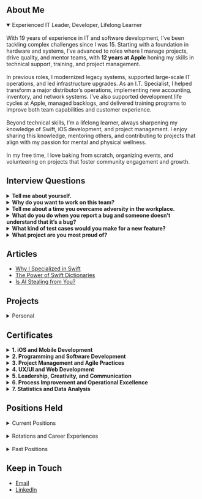 <!-- MARK: Summary -->
  ## About Me
  <details open>
    <summary>Experienced IT Leader, Developer, Lifelong Learner</summary>
<br>
  With 19 years of experience in IT and software development, I’ve been tackling complex challenges since I was 15. Starting with a foundation in hardware and systems, I’ve advanced to roles where I manage projects, drive quality, and mentor teams, with <b>12 years at Apple</b> honing my skills in technical support, training, and project management.
<br><br>
  In previous roles, I modernized legacy systems, supported large-scale IT operations, and led infrastructure upgrades. As an I.T. Specialist, I helped transform a major distributor’s operations, implementing new accounting, inventory, and network systems. I’ve also supported development life cycles at Apple, managed backlogs, and delivered training programs to improve both team capabilities and customer experience.
<br><br>
  Beyond technical skills, I’m a lifelong learner, always sharpening my knowledge of Swift, iOS development, and project management. I enjoy sharing this knowledge, mentoring others, and contributing to projects that align with my passion for mental and physical wellness.
<br><br>
  In my free time, I love baking from scratch, organizing events, and volunteering on projects that foster community engagement and growth.
</details>

<!-- MARK: Interview Question Videos -->
<h2>Interview Questions</h2>

<details>
  <summary><b>Tell me about yourself.</b></summary>

https://github.com/user-attachments/assets/fcbe77e7-82bd-4906-b8b6-686e2f87fabc
  
</details>

<details>
  <summary><b>Why do you want to work on this team?</b></summary>

https://github.com/user-attachments/assets/c6de3e0c-6604-4b77-a262-3b9fb04908b4

</details>

<details>
  <summary><b>Tell me about a time you overcame adversity in the workplace.</summary></b>

https://github.com/user-attachments/assets/1b174c3d-592c-4615-84e6-376aa87cad83
  
</details>

<details>
  <summary><b>What do you do when you report a bug and someone doesn’t understand that it’s a bug?</b></summary>
  
https://github.com/user-attachments/assets/bd51f27a-5b8e-4676-8a27-c3a01ea01fb8

</details>

<details>
  <summary><b>What kind of test cases would you make for a new feature?</b></summary>

https://github.com/user-attachments/assets/f608d4cb-5cc8-4230-80c5-b197edc8ec51

</details>

<details>
  <summary><b>What project are you most proud of?</b></summary>

https://github.com/user-attachments/assets/d9c77cfc-110c-4476-b725-26a4f81e28d5
  
</details>

<!-- MARK: Articles -->
  <h2>Articles</h2>
  <ul>
    <li><a href="https://medium.com/@jessi_leeann/why-i-specialized-in-swift-ccd7aef16684">Why I Specialized in Swift</a></li>
    <li><a href = https://medium.com/p/4041a15ce99b>The Power of Swift Dictionaries</a></li>
    <li><a href = https://medium.com/@jessi_leeann/is-ai-stealing-from-you-14239d8a1228>Is AI Stealing from You?</a></li>
  </ul>

<!-- MARK: Projects -->
<h2>Projects</h2>
<details>
  <summary>Personal</summary>
  
  |Project Name | Description |
  |-------------|-------------|
  | [Reese-ources](https://github.com/jessi-z3/Reese-ources) | An iOS (Swift) and Android (React Native) application made for Reese with resources against bullying, including sharable documents, saved writing prompts, a quiz, and contact information with links for help |
  | [Best Budget](https://github.com/jessi-z3/Best-Budget) | An iOS (SwiftUI) app about your current finances, such as incomes and bills (CoreData), and calculates your available funds based on how many bills you have to pay in the current pay period |
  | [WordScramble](https://github.com/jessi-z3/WordScramble) | An iOS (Swift) game (UIKit) that gives a word from a list and allows user input of words that can be made from the given word, if they're real words that haven't been used and only use the characters once |
  | [WebBrowser](https://github.com/jessi-z3/WebBrowser) | iOS (Swift) browser (WebKit) with a table of links to choose from that opens the web page with a progress view |
  | [FlagGame](https://github.com/jessi-z3/FlagGame) | iOS (Swift) game (Storyboards) that asks the user to identify the flag for ten countries and displays the score |
  | [ScrumDinger](https://github.com/jessi-z3/Scrumdinger) | iOS (SwiftUI) app that records (AVFoundation) meetings and transcribes (Speech) them and their attendees |
  | [Little Lemon](https://github.com/jessi-z3/littlelemon) | iOS (SwiftUI) restaurant app that has a searchable menu (CoreData) and a user profile (UserDefaults) |
  | [WeatherApp](https://github.com/jessi-z3/WeatherApp) | iOS (Swift) app that allows you to enter the city and receive the weather information (API) for that location |
  | [YellowBird.dev](https://github.com/jessi-z3/YellowBird.dev) | Website (React Native) with an image carousel and contact form |
</details>

<!-- MARK: Education -->
<h2>Certificates</h2>
<details>
  <summary><b>1. iOS and Mobile Development</b></summary>

  - [**Meta iOS Developer Specialization**](https://www.coursera.org/account/accomplishments/specialization/certificate/63V3UHHSUTS5) (Issued May 2023)
  - [**iOS Capstone**](https://www.coursera.org/account/accomplishments/certificate/VRTNP46Z4RVE) (Issued May 2023)
  - [**Advanced Programming in Swift**](https://www.coursera.org/account/accomplishments/certificate/YGQTEAELFELY) (Issued Feb 2023)
  - [**Working with Data in iOS**](https://www.coursera.org/account/accomplishments/certificate/MEA93NZX7AHN) (Issued Feb 2023)
  - [**Create the User Interface with SwiftUI**](https://www.coursera.org/account/accomplishments/certificate/MHWD7BMJ5RZW) (Issued Jan 2023)
  - [**React Native**](https://www.coursera.org/account/accomplishments/certificate/9CN6P76L8SJ6) (Issued Apr 2023)
  - [**Mobile Development and JavaScript**](https://www.coursera.org/account/accomplishments/certificate/5Z8TBFD4J4NP) (Issued Mar 2023)
</details>
<details>
  <summary><b>2. Programming and Software Development</b></summary>

  - [**Coding Interview Preparation**](https://www.coursera.org/account/accomplishments/certificate/Y5DAJXUV5XY2) (Issued May 2023)
  - [**React Basics**](https://www.coursera.org/account/accomplishments/certificate/7D2B2ZLQX387) (Issued Mar 2023)
  - [**Swift 5 Essential Training**](https://www.linkedin.com/learning/certificates/28f2c8a189e7284adfeaf7acd84441e01c5465e01b3a633dc3342971ecef2c39) (Issued Oct 2022)
  - [**Swift 5: Protocol-Oriented Programming**](https://www.linkedin.com/learning/certificates/02d00cf5468e3e39a43403e8863bd45c5f485b056b80ae40e38ce6f733004265?lipi=urn%3Ali%3Apage%3Ad_flagship3_profile_view_base_certifications_details%3BnMN0VYVVR1i69oM1EBry7A%3D%3D) (Issued Oct 2022)
  - [**Swift: Delegations and Data Sources**](https://www.linkedin.com/learning/certificates/327557f18941c84df64eeb49819b72842adf8d7abf0a4aacab6a2918b1b5a3d5?lipi=urn%3Ali%3Apage%3Ad_flagship3_profile_view_base_certifications_details%3BnMN0VYVVR1i69oM1EBry7A%3D%3D) (Issued Oct 2022)
  - [**Learning C#**](https://www.linkedin.com/learning/certificates/62c7f08444d722a19f3e50462ab81c69f40a3de210f784a68c87bb34b3937299?lipi=urn%3Ali%3Apage%3Ad_flagship3_profile_view_base_certifications_details%3BnMN0VYVVR1i69oM1EBry7A%3D%3D) (Issued Sep 2022)
  - [**Learning Java**](https://www.linkedin.com/learning/certificates/cd7a2f5a4ad456fa2c27c480bfbd64df6c637adfdec8da4a029c485531295354?lipi=urn%3Ali%3Apage%3Ad_flagship3_profile_view_base_certifications_details%3BnMN0VYVVR1i69oM1EBry7A%3D%3D) (Issued Sep 2022)
  - [**Learning Python**](https://www.linkedin.com/learning/certificates/04ee8b9fcbd9d612dd1375767bfc220499503b81dfb8ccfb5c1357c31ca9003c?lipi=urn%3Ali%3Apage%3Ad_flagship3_profile_view_base_certifications_details%3BnMN0VYVVR1i69oM1EBry7A%3D%3D) (Issued Sep 2022)
  - [**Learning REST APIs**](https://www.linkedin.com/learning/certificates/dae79dd885487ab6e61a5932c176ee17018eee7e5de28401d27e116358a34665?lipi=urn%3Ali%3Apage%3Ad_flagship3_profile_view_base_certifications_details%3BnMN0VYVVR1i69oM1EBry7A%3D%3D) (Issued Sep 2022)
  - [**Learning SQL Programming**](https://www.linkedin.com/learning/certificates/d3e387175844e68039942faebd4c9e1d0c7361914e0141ae434c9c22372f92af?lipi=urn%3Ali%3Apage%3Ad_flagship3_profile_view_base_certifications_details%3BnMN0VYVVR1i69oM1EBry7A%3D%3D) (Issued Sep 2022)
  - [**Programming Foundations: Web Security**](https://www.linkedin.com/learning/certificates/c6259f6da9c4dc5abca0dbc66a3261ddfc95b6a18d89361b56b4147c3c02349a?lipi=urn%3Ali%3Apage%3Ad_flagship3_profile_view_base_certifications_details%3BnMN0VYVVR1i69oM1EBry7A%3D%3D) (Issued Sep 2022)
  - [**Programming Foundations: Databases**](https://www.linkedin.com/learning/certificates/a7c75a090f32c99bd21b82fb09dd49c95c98915cd5a4052ab5b97819906ebaee?lipi=urn%3Ali%3Apage%3Ad_flagship3_profile_view_base_certifications_details%3BnMN0VYVVR1i69oM1EBry7A%3D%3D) (Issued Aug 2022)
  - [**Programming Foundations: Fundamentals**](https://www.linkedin.com/learning/certificates/8f83e8076f0c188ac5eddbcb346c60fb4101c4f73634e906da101a3e3a244085?lipi=urn%3Ali%3Apage%3Ad_flagship3_profile_view_base_certifications_details%3BnMN0VYVVR1i69oM1EBry7A%3D%3D) (Issued Aug 2022)
</details>

<details>
  <summary><b>3. Project Management and Agile Practices</b></summary>
  
  - [**Foundations of Project Management**](https://www.coursera.org/account/accomplishments/certificate/5MQ9CZXJV7X2) (Issued Jan 2023)
  - [**Agile Foundations**](https://www.linkedin.com/learning/certificates/978e676c76b43a93c544e5f99c2d65a06d1e8eafc78ba03b59caeae5e10f8f0b?lipi=urn%3Ali%3Apage%3Ad_flagship3_profile_view_base_certifications_details%3BnMN0VYVVR1i69oM1EBry7A%3D%3D) (Issued Aug 2022)
  - [**DevOps Foundations**](https://www.linkedin.com/learning/certificates/20551ff7b34cef08a8cc196fb5219bb650e575c84b8528af44f64a9307269fd1?lipi=urn%3Ali%3Apage%3Ad_flagship3_profile_view_base_certifications_details%3BnMN0VYVVR1i69oM1EBry7A%3D%3D) (Issued Sep 2022)

</details>
<details>
  <summary><b>4. UX/UI and Web Development</b></summary>

  - [**Principles of UX/UI Design**](https://www.coursera.org/account/accomplishments/certificate/WXKSS6YGN79D) (Issued Jan 2023)
  - [**CSS Essential Training**](https://www.linkedin.com/learning/certificates/caa458afeb52aecb0aa719d80112669e5a45e2e20cde3e7470b4c6dddcc5fc5b?lipi=urn%3Ali%3Apage%3Ad_flagship3_profile_view_base_certifications_details%3BnMN0VYVVR1i69oM1EBry7A%3D%3D) (Issued Aug 2022)
  - [**HTML Essential Training**](https://www.linkedin.com/learning/certificates/ab7f40fce015044ee228e34505f9528c561ea2de90e3a536a22b77cfbb663148?lipi=urn%3Ali%3Apage%3Ad_flagship3_profile_view_base_certifications_details%3BnMN0VYVVR1i69oM1EBry7A%3D%3D) (Issued Aug 2022)
  - [**JavaScript Essential Training**](https://www.linkedin.com/learning/certificates/8f21894eb9890954180a472b4436068b1006a227256ea875167d3b40b10cc395?lipi=urn%3Ali%3Apage%3Ad_flagship3_profile_view_base_certifications_details%3BnMN0VYVVR1i69oM1EBry7A%3D%3D) (Issued Aug 2022)
  - [**Succeeding in Web Development: Full Stack and Front End**](https://www.linkedin.com/learning/certificates/12701cf9406c0e1cec1b92e26206f8011ed5fea8c7f5dfffc285c96f51ce51c6?lipi=urn%3Ali%3Apage%3Ad_flagship3_profile_view_base_certifications_details%3BnMN0VYVVR1i69oM1EBry7A%3D%3D) (Issued Aug 2022)
</details>
<details>
  <summary><b>5. Leadership, Creativity, and Communication</b></summary>

  - [**Communicating as a Leader Nano Tips with Jessica Chen**](https://www.linkedin.com/learning/certificates/3beb228220181538a5742ac4e37da7453a69017a00652469670dabea4dfc7ec4?lipi=urn%3Ali%3Apage%3Ad_flagship3_profile_view_base_certifications_details%3BnMN0VYVVR1i69oM1EBry7A%3D%3D) (Issued Sep 2022)
  - [**Brainstorming Tools**](https://www.linkedin.com/learning/certificates/090a5958f5bac798c276f0bd0475e688973c06b015088dd0ebb5b31e39055e2a?lipi=urn%3Ali%3Apage%3Ad_flagship3_profile_view_base_certifications_details%3BnMN0VYVVR1i69oM1EBry7A%3D%3D) (Issued Sep 2022)
  - [**Four Simple Strategies to Boost Creativity and Productivity**](https://www.linkedin.com/learning/certificates/7fbc25f9b9b82603df87f4765551b5f9386b259bb1e7fac603fac7570be5fbc9?lipi=urn%3Ali%3Apage%3Ad_flagship3_profile_view_base_certifications_details%3BnMN0VYVVR1i69oM1EBry7A%3D%3D) (Issued Sep 2022)
  - [**How to Lead and Inspire Change**](https://www.linkedin.com/learning/certificates/f8872c5e28116045b530cadb1408943d08bfc0f1b0c52a8fb3ed76534c0e1aa4?lipi=urn%3Ali%3Apage%3Ad_flagship3_profile_view_base_certifications_details%3BnMN0VYVVR1i69oM1EBry7A%3D%3D) (Issued Aug 2022)
</details>
<details>
  <summary><b>6. Process Improvement and Operational Excellence</b></summary>

  - [**Become a Six Sigma Yellow Belt**](https://www.linkedin.com/learning/certificates/e6ab50c4ddf1889c43dc4fc24ad05d702b11f97b023bcaf7e507de82432bbd8e?trk=backfilled_certificate&lipi=urn%3Ali%3Apage%3Ad_flagship3_profile_view_base_certifications_details%3BnMN0VYVVR1i69oM1EBry7A%3D%3D) (Issued Aug 2022)
  - [**Lean Six Sigma: Analyze, Improve, and Control Tools**](https://www.linkedin.com/learning/certificates/49e0f40e06bb9e51d48e2d7e6e3972de4d00725bd01e318065177d0b65d50332?lipi=urn%3Ali%3Apage%3Ad_flagship3_profile_view_base_certifications_details%3BnMN0VYVVR1i69oM1EBry7A%3D%3D) (Issued Aug 2022)
  - [**Lean Six Sigma: Define and Measure Tools**](https://www.linkedin.com/learning/certificates/672eeb437fc3aa23bcc526ca6381ca306aebe8af36d7ac9b449cd75a10c9e572?lipi=urn%3Ali%3Apage%3Ad_flagship3_profile_view_base_certifications_details%3BnMN0VYVVR1i69oM1EBry7A%3D%3D) (Issued Aug 2022)
  - [**Six Sigma Foundations**](https://www.linkedin.com/learning/certificates/8bb665359af718dd5420508118d4ca19f3a25f49ffb522f814e72dedfc2489e5?lipi=urn%3Ali%3Apage%3Ad_flagship3_profile_view_base_certifications_details%3BnMN0VYVVR1i69oM1EBry7A%3D%3D) (Issued Aug 2022)
  - [**Six Sigma: Green Belt**](https://www.linkedin.com/learning/certificates/07f9d789d81d7504bed93da09b6f8b00249f72e16d29b8fe8b0438d896252556?lipi=urn%3Ali%3Apage%3Ad_flagship3_profile_view_base_certifications_details%3BnMN0VYVVR1i69oM1EBry7A%3D%3D) (Issued Aug 2022)
  - [**Operational Excellence Foundations**](https://www.linkedin.com/learning/certificates/f4c6174f7e6bb195ab5e7e69696f841686ab4d705c08f1cfd7e88dc8948aead6?lipi=urn%3Ali%3Apage%3Ad_flagship3_profile_view_base_certifications_details%3BnMN0VYVVR1i69oM1EBry7A%3D%3D) (Issued Aug 2022)
  - [**Process Improvement Foundations**](https://www.linkedin.com/learning/certificates/81b0b65cba8beb7c383d2c93bc8d6f3e698d4ddb186b29179ca8586fe60b0830?lipi=urn%3Ali%3Apage%3Ad_flagship3_profile_view_base_certifications_details%3BnMN0VYVVR1i69oM1EBry7A%3D%3D) (Issued Aug 2022)
  - [**Root Cause Analysis: Getting to the Root of Business Problems**](https://www.linkedin.com/learning/certificates/628c1853894bcb5c9f0ed02cf16bd1abb7d627bf186bc9c4c987cf354782faec?lipi=urn%3Ali%3Apage%3Ad_flagship3_profile_view_base_certifications_details%3BnMN0VYVVR1i69oM1EBry7A%3D%3D) (Issued Aug 2022)
</details>
<details>
  <summary><b>7. Statistics and Data Analysis</b></summary>

  - [**Statistics Foundations 1: The Basics**](https://www.linkedin.com/learning/certificates/d022ec96f976303cce86ec07787abb3ae06ffe88a178e6b2cd3a040ab41daeb3?lipi=urn%3Ali%3Apage%3Ad_flagship3_profile_view_base_certifications_details%3BnMN0VYVVR1i69oM1EBry7A%3D%3D) (Issued Aug 2022)
  - [**Learning Minitab**](https://www.linkedin.com/learning/certificates/737a56c83ed0fb1624ffa1bea3ccf94a7ca9b7c7e94920a730e414601ad36329?lipi=urn%3Ali%3Apage%3Ad_flagship3_profile_view_base_certifications_details%3BnMN0VYVVR1i69oM1EBry7A%3D%3D) (Issued Aug 2022)
</details>
</details>


<!-- MARK: Positions Held -->
<h2>Positions Held</h2>
<details>
  <summary>Current Positions</summary>
  <h3>Current Positions</h3>
  <details>
  <summary><b>Senior Advisor</b> (Promoted in July 2016)</summary>
    <ul>
    <li>
      Provide advanced troubleshooting and resolve escalated, complex cases.
    </li>
    <li>
      Act as a liaison with engineering teams to communicate issues and collaborate on solutions.
    </li>
    <li>
      Deliver thorough, personalized support to enhance customer satisfaction and trust.
    </li>
    </ul>
  </details>
  <details>
    <summary><b>Mentor</b> (Promoted October 2015)</summary>
    <ul>
      <li>
        Guide team members through complex cases, sharing troubleshooting techniques and best practices.
      </li>
      <li>
        Provide constructive feedback on technical and customer interactions to help advisors grow.
      </li>
      <li>
        Offer support in skill development, from technical knowledge to communication strategies.
      </li>
      <li>
        Foster a collaborative learning environment, encouraging team members to share insights and ask questions.
      </li>
    </ul>
  </details>
  <details>
    <summary><b>Class Lead</b> (Selected July 2018)</summary>
      <ul>
        <li>
          Facilitate mentoring classes by presenting material clearly and engaging participants in discussions.
        </li>
        <li>
          Act as a liaison to mentoring coordinators, ensuring alignment on goals and feedback.
        </li>
        <li>
          Encourage active participation, fostering an inclusive environment where questions and collaboration are welcomed.
        </li>
        <li>
          Track and assess learning progress, providing feedback and additional support as needed.
        </li>
      </ul>
  </details>
  <details>
    <summary>
      <b>Media Developer</b> (Selected July 2023)
    </summary>
    <ul>
      <li>
        Create lesson plans with clearly defined learning objectives and engaging, objective-driven activities.
      </li>
      <li>
        Apply the ADDIE framework and Adult Learning Theory to design effective, learner-centered content.
      </li>
      <li>
        Adhere to the Apple Style Guide, ensuring all materials are consistent with Apple’s standards.
      </li>
      <li>
        Actively participate in content review discussions, providing feedback and collaborating on improvements.
        </li>
        <li>
        Apply accessibility best practices in multimedia projects to create engaging, inclusive experiences for diverse audiences.
        </li>
      </ul>
  </details>
  <details>
    <summary>
      <b>Quality Analyst</b> (Promoted July 2024)
    </summary>
    <ul>
      <li>
        Provide detailed, constructive feedback to peers in a collaborative setting to enhance content quality.
      </li>
      <li>
        Review and validate developed content to meet Apple’s standards before distribution.
      </li>
      <li>
        Approve finalized content for release, ensuring accuracy and alignment with learning objectives.
      </li>
      <li>
        Coordinate with the development team to address any issues or enhancements needed prior to publication.
      </li>
    </ul>
  </details>
  <details>
    <summary>
      <b>Women@Apple AHA DNA Webmaster</b> (Since September 2023)
    </summary>
    <ul>
      <li>
        Build and design reusable components and front-end libraries to enhance functionality and scalability.
      </li>
      <li>
        Lead the redesign of key pages, including the homepage and leadership page, using HTML and CSS for a polished, user-friendly experience.
      </li>
      <li>
        Manage update requests through Wrike, applying an iterative design approach to ensure continuous improvement and responsiveness to user needs.
      </li>
    </ul>
  </details>
  <details>
    <summary>
      <b>Cool Calendar Converter App Developer</b> (Since June 2024)
    </summary>
    <ul>
      <li>
        Develop an innovative SwiftUI macOS app to bridge online and work calendars, allowing users to select and sync events seamlessly, using an internal SPI for secure authentication.
      </li>
      <li>
        Design views for streamlined event selection and availability updates, enhancing workflow efficiency for assignment tracking.
      </li>
      <li>
        Lead project setup, including selecting a project manager and developer to collaborate with, establishing GitHub repositories, and organizing component and workgroup setup in Radar.
      </li>
      <li>
        Secure team developer accounts under company credentials, managing access as the admin to support collaboration and future app development.
      </li>
    </ul>
  </details>
</details>
<br>
<details>
  <summary>Rotations and Career Experiences</summary>
  <h3>Rotations and Career Experiences</h3>
  <details>
    <summary>
      <b>Team Manager Apprentice Graduate</b> (January 2014 - August 2019)
    </summary>
    <ul>
      <li>
  	    Step into the Technical Support Team Manager role temporarily, providing guidance and support to team members.
  	  </li>
      <li>
        Conduct performance coaching sessions, focusing on skill development and improving customer interactions.
  	  </li>
      <li>
        Assist with resource allocation and prioritize team workload to ensure efficient support coverage.
  	  </li>
      <li>
        Address technical and performance-related needs, referring HR and behavioral matters to designated managers.
      </li>
    </ul>
  </details>
  <details>
    <summary>
      <b>Project Manager / Business Analyst</b> (November 2022 - May 2023)
    </summary>
    <ul>
      <li>
        Lead sprint planning, user story creation, and backlog management to drive effective development cycles within the SDLC.
      </li>
      <li>
        Gather requirements and manage stakeholder expectations, ensuring alignment on project goals and deliverables.
      </li>
      <li>
        Plan and conduct all QA and UAT testing phases, verifying requirements and quality before release.
      </li>
      <li>
        Use Jira, Radar, and other project management tools for task tracking, test management, and performance reporting.
      </li>
      <li>
        Balance multiple projects and integrations, navigating priorities within the triple constraint of time, scope, and cost while motivating the team to success.
      </li>
    </ul>
  </details>
  <details>
    <summary>
      <b>Tools and Automation Quality Engineer</b> (January 2024 - June 2024)
    </summary>
    <ul>
      <li>
        Contribute to the Build & Runtime Tools and Performance Tools teams, working on Xcode, Simulator, Devices, and Instruments applications to improve tool functionality and stability.
      </li>
      <li>
        Qualify Xcode’s Simulators and Devices components as a backup Directly Responsible Individual (DRI), ensuring reliable testing and validation.
      </li>
      <li>
        Write and maintain comprehensive test plans, keeping them up-to-date with evolving requirements and new features.
      </li>
      <li>
        Develop automated test suites using Swift and XCTest, creating reliable and efficient test cases for critical functionality.
      </li>
      <li>
        Work closely with development teams to identify, document, and resolve bugs, enhancing product quality through cross-functional collaboration.
      </li>
      <li>
        Proactively identify and implement opportunities for test automation, increasing coverage and improving efficiency in testing high-priority features.
      </li>
      <li>
        Integrate automated tests into Jenkins CI/CD pipeline, supporting continuous delivery by reducing manual testing needs and accelerating release cycles.
      </li>
      <li>
        Triage and resolve daily test failures on the latest Xcode Simulator builds, maintaining a smooth testing process and quick issue resolution.
      </li>
      <li>
        Create Swift apps to enable feature testing, including cloud syncing functionalities (SwiftData), supporting robust feature verification and consistency across devices.
      </li>
      <li>
        Implement Tap to Radar for the Instruments app for Apple Internal Developers.
      </li>
    </ul>
  </details>
</details>
  <br>
<details>
    <summary>Past Positions</summary>

  ### Past Positions
  - **App & Web Developer** Self Employed (2023 - 2024)

  - **Manager** Piggott Community Garden (2023 - 2024)

  - **President** Piggott Homemakers (2023 - 2024)

  - **Cubmaster** Piggott Cub Scouts (2016 - 2023)

  - **Party Planner** Self Employed (2016 - 2023)
  
  - **Cheer Coach** Texas Youth Football Association (2012 - 2013)
  
  - **Military Intelligence, Human Intelligence Collector** U.S. Army (2011-2012)

  - **IT Specialist** Aerial Bouquets (2011 - 2012)

  - **Procurement Specialist** Aerial Bouquets (2010 - 2011)

</details>

<!-- MARK: Contact Me -->
<h2>Keep in Touch</h2>
  
- [Email](mailto:jessi_leeann@iCloud.com)
- [LinkedIn](https://www.linkedin.com/in/jessi-zimmerman-21039610a/)

